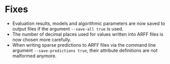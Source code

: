 # Fixes

- Evaluation results, models and algorithmic parameters are now saved to output files if the argument `--save-all true` is used.
- The number of decimal places used for values written into ARFF files is now chosen more carefully.
- When writing sparse predictions to ARFF files via the command line argument `--save-predictions true`, their attribute definitions are not malformed anymore.
